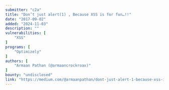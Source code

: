 ```yaml
---
submitter: "c2a"
title: "Don’t just alert(1) , Because XSS is for fun…!!"
date: "2017-09-02"
added: "2024-11-03"
description: ""
vulnerabilities: [
    "XSS"
]
programs: [
    "Optimizely"
]
authors: [
    "Armaan Pathan (@armaancrockroax)"
]
bounty: "undisclosed"
link: "https://medium.com/@armaanpathan/dont-just-alert-1-because-xss-is-for-fun-f88cfb88d5b9"
---
```




